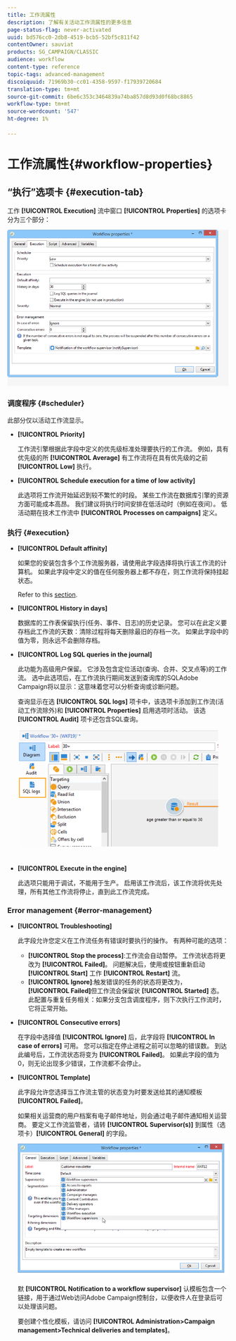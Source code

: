 ```yaml
---
title: 工作流属性
description: 了解有关活动工作流属性的更多信息
page-status-flag: never-activated
uuid: bd576cc0-2db8-4519-bcb5-52bf5c811f42
contentOwner: sauviat
products: SG_CAMPAIGN/CLASSIC
audience: workflow
content-type: reference
topic-tags: advanced-management
discoiquuid: 71969b30-cc01-4358-9597-f17939720684
translation-type: tm+mt
source-git-commit: 6be6c353c3464839a74ba857d8d93d0f68bc8865
workflow-type: tm+mt
source-wordcount: '547'
ht-degree: 1%

---
```



# 工作流属性{#workflow-properties}

## “执行”选项卡 {#execution-tab}

工作 **[!UICONTROL Execution]** 流中窗口 **[!UICONTROL Properties]** 的选项卡分为三个部分：

![](assets/wf_execution_tab.png)

### 调度程序 {#scheduler}

此部分仅以活动工作流显示。

* **[!UICONTROL Priority]**

   工作流引擎根据此字段中定义的优先级标准处理要执行的工作流。 例如，具有优先级的所 **[!UICONTROL Average]** 有工作流将在具有优先级的之前 **[!UICONTROL Low]** 执行。

* **[!UICONTROL Schedule execution for a time of low activity]**

   此选项将工作流开始延迟到较不繁忙的时段。 某些工作流在数据库引擎的资源方面可能成本高昂。 我们建议将执行时间安排在低活动时（例如在夜间）。 低活动期在技术工作流中 **[!UICONTROL Processes on campaigns]** 定义。

### 执行 {#execution}

* **[!UICONTROL Default affinity]**

   如果您的安装包含多个工作流服务器，请使用此字段选择将执行该工作流的计算机。 如果此字段中定义的值在任何服务器上都不存在，则工作流将保持挂起状态。

   Refer to this [section](../../installation/using/configuring-campaign-server.md#high-availability-workflows-and-affinities).

* **[!UICONTROL History in days]**

   数据库的工作表保留执行(任务、事件、日志)的历史记录。 您可以在此定义要存档此工作流的天数：清除过程将每天删除最旧的存档一次。 如果此字段中的值为零，则永远不会删除存档。

* **[!UICONTROL Log SQL queries in the journal]**

   此功能为高级用户保留。 它涉及包含定位活动(查询、合并、交叉点等)的工作流。 选中此选项后，在工作流执行期间发送到查询库的SQLAdobe Campaign将以显示：这意味着您可以分析查询或诊断问题。

   查询显示在选 **[!UICONTROL SQL logs]** 项卡中，该选项卡添加到工作流(活动工作流除外)和 **[!UICONTROL Properties]** 启用选项时活动。 该选 **[!UICONTROL Audit]** 项卡还包含SQL查询。

   ![](assets/wf_tab_log_sql.png)

* **[!UICONTROL Execute in the engine]**

   此选项只能用于调试，不能用于生产。 启用该工作流后，该工作流将优先处理，所有其他工作流将停止，直到此工作流完成。

### Error management {#error-management}

* **[!UICONTROL Troubleshooting]**

   此字段允许您定义在工作流任务有错误时要执行的操作。 有两种可能的选项：

   * **[!UICONTROL Stop the process]**:工作流会自动暂停。 工作流状态将更改为 **[!UICONTROL Failed]**。 问题解决后，使用或按钮重新启动 **[!UICONTROL Start]** 工作 **[!UICONTROL Restart]** 流。
   * **[!UICONTROL Ignore]**:触发错误的任务的状态将更改为， **[!UICONTROL Failed]**&#x200B;但工作流会保留状 **[!UICONTROL Started]** 态。 此配置与重复任务相关：如果分支包含调度程序，则下次执行工作流时，它将正常开始。

* **[!UICONTROL Consecutive errors]**

   在字段中选择值 **[!UICONTROL Ignore]** 后，此字段将 **[!UICONTROL In case of errors]** 可用。 您可以指定在停止进程之前可以忽略的错误数。 到达此编号后，工作流状态将变为 **[!UICONTROL Failed]**。 如果此字段的值为0，则无论出现多少错误，工作流都不会停止。

* **[!UICONTROL Template]**

   此字段允许您选择当工作流主管的状态变为时要发送给其的通知模板 **[!UICONTROL Failed]**。

   如果相关运营商的用户档案有电子邮件地址，则会通过电子邮件通知相关运营商。 要定义工作流监管者，请转 **[!UICONTROL Supervisor(s)]** 到属性（选项卡）**[!UICONTROL General]** 的字段。

   ![](assets/wf-properties_select-supervisors.png)

   默 **[!UICONTROL Notification to a workflow supervisor]** 认模板包含一个链接，用于通过Web访问Adobe Campaign控制台，以便收件人在登录后可以处理该问题。

   要创建个性化模板，请访问 **[!UICONTROL Administration>Campaign management>Technical deliveries and templates]**。

